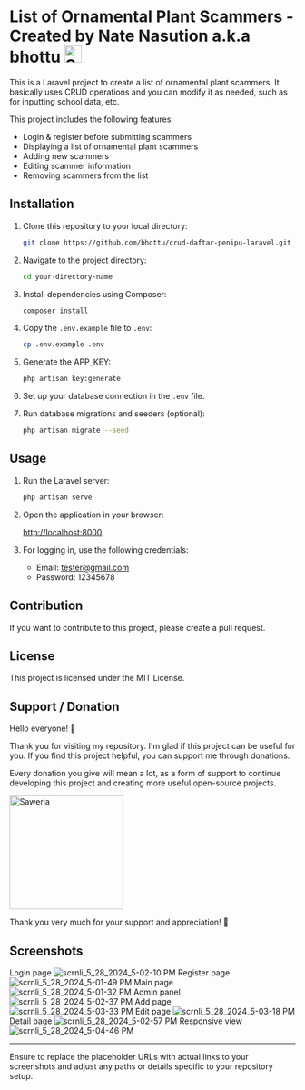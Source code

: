 # List of Ornamental Plant Scammers - Created by Nate Nasution a.k.a bhottu <img src="https://github.githubassets.com/images/icons/emoji/unicode/1f1ee-1f1e9.png" alt="Saweria" width="30" />

This is a Laravel project to create a list of ornamental plant scammers. It basically uses CRUD operations and you can modify it as needed, such as for inputting school data, etc.

This project includes the following features:

- Login & register before submitting scammers
- Displaying a list of ornamental plant scammers
- Adding new scammers
- Editing scammer information
- Removing scammers from the list

## Installation

1. Clone this repository to your local directory:

   ```bash
   git clone https://github.com/bhottu/crud-daftar-penipu-laravel.git
   ```

2. Navigate to the project directory:

   ```bash
   cd your-directory-name
   ```

3. Install dependencies using Composer:

   ```bash
   composer install
   ```

4. Copy the `.env.example` file to `.env`:

   ```bash
   cp .env.example .env
   ```

5. Generate the APP_KEY:

   ```bash
   php artisan key:generate
   ```

6. Set up your database connection in the `.env` file.

7. Run database migrations and seeders (optional):

   ```bash
   php artisan migrate --seed
   ```

## Usage

1. Run the Laravel server:

   ```bash
   php artisan serve
   ```

2. Open the application in your browser:

   [http://localhost:8000](http://localhost:8000)

3. For logging in, use the following credentials:

   - Email: tester@gmail.com
   - Password: 12345678

## Contribution

If you want to contribute to this project, please create a pull request.

## License

This project is licensed under the MIT License.

## Support / Donation

Hello everyone! 👋

Thank you for visiting my repository. I'm glad if this project can be useful for you. If you find this project helpful, you can support me through donations.

Every donation you give will mean a lot, as a form of support to continue developing this project and creating more useful open-source projects.

<a href="https://saweria.co/bhottu" target="_blank">
    <img src="https://github.com/bhottu/nate-social-media/assets/35356275/b0a6053d-4033-467f-8578-e99abed81710" alt="Saweria" width="200" />
</a>

Thank you very much for your support and appreciation! 🙏

## Screenshots

Login page
![scrnli_5_28_2024_5-02-10 PM](https://github.com/bhottu/crud-daftar-penipu-laravel/assets/35356275/d9128a50-c781-4fa7-96d3-0e83df9e1e9a)
Register page
![scrnli_5_28_2024_5-01-49 PM](https://github.com/bhottu/crud-daftar-penipu-laravel/assets/35356275/5c886b7f-9c52-48f3-8af9-e460321d15c7)
Main page
![scrnli_5_28_2024_5-01-32 PM](https://github.com/bhottu/crud-daftar-penipu-laravel/assets/35356275/52e8a767-f625-4c35-b929-5193227e8fb4)
Admin panel
![scrnli_5_28_2024_5-02-37 PM](https://github.com/bhottu/crud-daftar-penipu-laravel/assets/35356275/b39fcd7f-e46d-4745-9b50-c53180340300)
Add page
![scrnli_5_28_2024_5-03-33 PM](https://github.com/bhottu/crud-daftar-penipu-laravel/assets/35356275/046e687c-0962-4a7a-bfc3-74b4448ed5d2)
Edit page
![scrnli_5_28_2024_5-03-18 PM](https://github.com/bhottu/crud-daftar-penipu-laravel/assets/35356275/01467bf5-5695-4f38-b15a-b722c8a8764f)
Detail page
![scrnli_5_28_2024_5-02-57 PM](https://github.com/bhottu/crud-daftar-penipu-laravel/assets/35356275/254b8112-2198-460d-9d31-c2963e0a2775)
Responsive view
![scrnli_5_28_2024_5-04-46 PM](https://github.com/bhottu/crud-daftar-penipu-laravel/assets/35356275/6b7ce21c-ddca-4fd7-b87b-dd55e06864e2)

---

Ensure to replace the placeholder URLs with actual links to your screenshots and adjust any paths or details specific to your repository setup.
